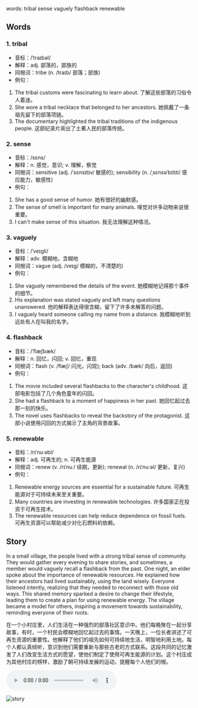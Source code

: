 words: tribal sense vaguely flashback renewable

## Words
### 1. tribal
- 音标：/ˈtraɪbəl/ <span style="cursor: pointer;" onclick="document.getElementById('audio-player-1').play()"><i class="fas fa-volume-up"></i></span>
  <audio id="audio-player-1" src="https://files.dwong.top/words/tribal.mp3" style="display:none;"></audio>
- 解释：adj. 部落的，部族的
- 同根词：tribe (n. /traɪb/ 部落；部族)
- 例句：
1. The tribal customs were fascinating to learn about. 了解这些部落的习俗令人着迷。
2. She wore a tribal necklace that belonged to her ancestors. 她佩戴了一条祖先留下的部落项链。
3. The documentary highlighted the tribal traditions of the indigenous people. 这部纪录片突出了土著人民的部落传统。

### 2. sense
- 音标：/sɛns/ <span style="cursor: pointer;" onclick="document.getElementById('audio-player-2').play()"><i class="fas fa-volume-up"></i></span>
  <audio id="audio-player-2" src="https://files.dwong.top/words/sense.mp3" style="display:none;"></audio>
- 解释：n. 感觉，意识; v. 理解，察觉
- 同根词：sensitive (adj. /ˈsɛnsɪtɪv/ 敏感的); sensibility (n. /ˌsɛnsəˈbɪlɪti/ 感应能力，敏感性)
- 例句：
1. She has a good sense of humor. 她有很好的幽默感。
2. The sense of smell is important for many animals. 嗅觉对许多动物来说很重要。
3. I can't make sense of this situation. 我无法理解这种情况。

### 3. vaguely
- 音标：/ˈveɪɡli/ <span style="cursor: pointer;" onclick="document.getElementById('audio-player-3').play()"><i class="fas fa-volume-up"></i></span>
  <audio id="audio-player-3" src="https://files.dwong.top/words/vaguely.mp3" style="display:none;"></audio>
- 解释：adv. 模糊地，含糊地
- 同根词：vague (adj. /veɪɡ/ 模糊的，不清楚的)
- 例句：
1. She vaguely remembered the details of the event. 她模糊地记得那个事件的细节。
2. His explanation was stated vaguely and left many questions unanswered. 他的解释表达得很含糊，留下了许多未解答的问题。
3. I vaguely heard someone calling my name from a distance. 我模糊地听到远处有人在叫我的名字。

### 4. flashback
- 音标：/ˈflæʃbæk/ <span style="cursor: pointer;" onclick="document.getElementById('audio-player-4').play()"><i class="fas fa-volume-up"></i></span>
  <audio id="audio-player-4" src="https://files.dwong.top/words/flashback.mp3" style="display:none;"></audio>
- 解释：n. 回忆，闪回; v. 回忆，重现
- 同根词：flash (v. /flæʃ/ 闪光，闪现); back (adv. /bæk/ 向后，返回)
- 例句：
1. The movie included several flashbacks to the character's childhood. 这部电影包括了几个角色童年的闪回。
2. She had a flashback to a moment of happiness in her past. 她回忆起过去那一刻的快乐。
3. The novel uses flashbacks to reveal the backstory of the protagonist. 这部小说使用闪回的方式揭示了主角的背景故事。

### 5. renewable
- 音标：/rɪˈnuːəbl/ <span style="cursor: pointer;" onclick="document.getElementById('audio-player-5').play()"><i class="fas fa-volume-up"></i></span>
  <audio id="audio-player-5" src="https://files.dwong.top/words/renewable.mp3" style="display:none;"></audio>
- 解释：adj. 可再生的; n. 可再生能源
- 同根词：renew (v. /rɪˈnuː/ 续期，更新); renewal (n. /rɪˈnuːəl/ 更新，复兴)
- 例句：
1. Renewable energy sources are essential for a sustainable future. 可再生能源对于可持续未来至关重要。
2. Many countries are investing in renewable technologies. 许多国家正在投资于可再生技术。
3. The renewable resources can help reduce dependence on fossil fuels. 可再生资源可以帮助减少对化石燃料的依赖。

## Story
In a small village, the people lived with a strong tribal sense of community. They would gather every evening to share stories, and sometimes, a member would vaguely recall a flashback from the past. One night, an elder spoke about the importance of renewable resources. He explained how their ancestors had lived sustainably, using the land wisely. Everyone listened intently, realizing that they needed to reconnect with those old ways. This shared memory sparked a desire to change their lifestyle, leading them to create a plan for using renewable energy. The village became a model for others, inspiring a movement towards sustainability, reminding everyone of their roots.

在一个小村庄里，人们生活在一种强烈的部落社区意识中。他们每晚聚在一起分享故事，有时，一个村民会模糊地回忆起过去的事情。一天晚上，一位长者讲述了可再生资源的重要性。他解释了他们的祖先如何可持续地生活，明智地利用土地。每个人都认真倾听，意识到他们需要重新与那些古老的方式联系。这段共同的记忆激发了人们改变生活方式的愿望，使他们制定了使用可再生能源的计划。这个村庄成为其他村庄的榜样，激励了朝可持续发展的运动，提醒每个人他们的根。


<audio controls>
  <source src="https://files.dwong.top/story/a6e29e4bb62a4e97bb23294854f7c8da.mp3" type="audio/mpeg">
  你的浏览器不支持音频元素。
</audio>
    

![story](https://files.dwong.top/image/a6e29e4bb62a4e97bb23294854f7c8da.png)

